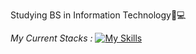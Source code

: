 Studying BS in Information Technology📝💻

*_My Current Stacks :_*
[![My Skills](https://skillicons.dev/icons?i=js,html,css,bootstrap)](https://skillicons.dev)
<!---
alecxander567/alecxander567 is a ✨ special ✨ repository because its `README.md` (this file) appears on your GitHub profile.
You can click the Preview link to take a look at your changes.
--->
